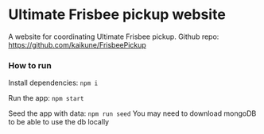# Ultimate Frisbee pickup website

A website for coordinating Ultimate Frisbee pickup.
Github repo: https://github.com/kaikune/FrisbeePickup

### How to run

Install dependencies: `npm i`

Run the app: `npm start`

Seed the app with data: `npm run seed`
You may need to download mongoDB to be able to use the db locally

